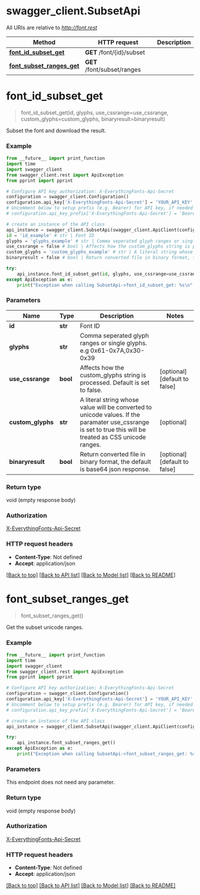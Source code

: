 # swagger_client.SubsetApi

All URIs are relative to *http://font.rest*

Method | HTTP request | Description
------------- | ------------- | -------------
[**font_id_subset_get**](SubsetApi.md#font_id_subset_get) | **GET** /font/{id}/subset | 
[**font_subset_ranges_get**](SubsetApi.md#font_subset_ranges_get) | **GET** /font/subset/ranges | 

# **font_id_subset_get**
> font_id_subset_get(id, glyphs, use_cssrange=use_cssrange, custom_glyphs=custom_glyphs, binaryresult=binaryresult)



Subset the font and download the result.

### Example
```python
from __future__ import print_function
import time
import swagger_client
from swagger_client.rest import ApiException
from pprint import pprint

# Configure API key authorization: X-EverythingFonts-Api-Secret
configuration = swagger_client.Configuration()
configuration.api_key['X-EverythingFonts-Api-Secret'] = 'YOUR_API_KEY'
# Uncomment below to setup prefix (e.g. Bearer) for API key, if needed
# configuration.api_key_prefix['X-EverythingFonts-Api-Secret'] = 'Bearer'

# create an instance of the API class
api_instance = swagger_client.SubsetApi(swagger_client.ApiClient(configuration))
id = 'id_example' # str | Font ID
glyphs = 'glyphs_example' # str | Comma seperated glyph ranges or single glyphs. e.g 0x61-0x7A,0x30-0x39
use_cssrange = false # bool | Affects how the custom_glyphs string is processed. Default is set to false. (optional) (default to false)
custom_glyphs = 'custom_glyphs_example' # str | A literal string whose value will be converted to unicode values. If the paramater use_cssrange is set to true this will be treated as CSS unicode ranges. (optional)
binaryresult = false # bool | Return converted file in binary format, the default is base64 json response. (optional) (default to false)

try:
    api_instance.font_id_subset_get(id, glyphs, use_cssrange=use_cssrange, custom_glyphs=custom_glyphs, binaryresult=binaryresult)
except ApiException as e:
    print("Exception when calling SubsetApi->font_id_subset_get: %s\n" % e)
```

### Parameters

Name | Type | Description  | Notes
------------- | ------------- | ------------- | -------------
 **id** | **str**| Font ID | 
 **glyphs** | **str**| Comma seperated glyph ranges or single glyphs. e.g 0x61-0x7A,0x30-0x39 | 
 **use_cssrange** | **bool**| Affects how the custom_glyphs string is processed. Default is set to false. | [optional] [default to false]
 **custom_glyphs** | **str**| A literal string whose value will be converted to unicode values. If the paramater use_cssrange is set to true this will be treated as CSS unicode ranges. | [optional] 
 **binaryresult** | **bool**| Return converted file in binary format, the default is base64 json response. | [optional] [default to false]

### Return type

void (empty response body)

### Authorization

[X-EverythingFonts-Api-Secret](../README.md#X-EverythingFonts-Api-Secret)

### HTTP request headers

 - **Content-Type**: Not defined
 - **Accept**: application/json

[[Back to top]](#) [[Back to API list]](../README.md#documentation-for-api-endpoints) [[Back to Model list]](../README.md#documentation-for-models) [[Back to README]](../README.md)

# **font_subset_ranges_get**
> font_subset_ranges_get()



Get the subset unicode ranges.

### Example
```python
from __future__ import print_function
import time
import swagger_client
from swagger_client.rest import ApiException
from pprint import pprint

# Configure API key authorization: X-EverythingFonts-Api-Secret
configuration = swagger_client.Configuration()
configuration.api_key['X-EverythingFonts-Api-Secret'] = 'YOUR_API_KEY'
# Uncomment below to setup prefix (e.g. Bearer) for API key, if needed
# configuration.api_key_prefix['X-EverythingFonts-Api-Secret'] = 'Bearer'

# create an instance of the API class
api_instance = swagger_client.SubsetApi(swagger_client.ApiClient(configuration))

try:
    api_instance.font_subset_ranges_get()
except ApiException as e:
    print("Exception when calling SubsetApi->font_subset_ranges_get: %s\n" % e)
```

### Parameters
This endpoint does not need any parameter.

### Return type

void (empty response body)

### Authorization

[X-EverythingFonts-Api-Secret](../README.md#X-EverythingFonts-Api-Secret)

### HTTP request headers

 - **Content-Type**: Not defined
 - **Accept**: application/json

[[Back to top]](#) [[Back to API list]](../README.md#documentation-for-api-endpoints) [[Back to Model list]](../README.md#documentation-for-models) [[Back to README]](../README.md)

